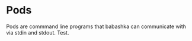 # Pods

Pods are commmand line programs that babashka can communicate with via stdin and stdout.
Test.
